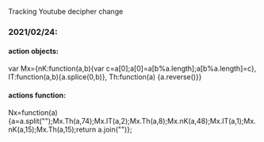 Tracking Youtube decipher change

### 2021/02/24:

#### action objects:

var Mx={nK:function(a,b){var c=a[0];a[0]=a[b%a.length];a[b%a.length]=c}, IT:function(a,b){a.splice(0,b)}, Th:function(a)
{a.reverse()}}
#### actions function:

Nx=function(a){a=a.split("");Mx.Th(a,74);Mx.IT(a,2);Mx.Th(a,8);Mx.nK(a,48);Mx.IT(a,1);Mx.nK(a,15);Mx.Th(a,15);return
a.join("")};
